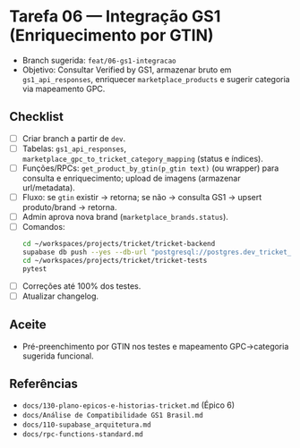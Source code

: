 # Tarefa 06 — Integração GS1 (Enriquecimento por GTIN)

- Branch sugerida: `feat/06-gs1-integracao`
- Objetivo: Consultar Verified by GS1, armazenar bruto em `gs1_api_responses`, enriquecer `marketplace_products` e sugerir categoria via mapeamento GPC.

## Checklist
- [ ] Criar branch a partir de `dev`.
- [ ] Tabelas: `gs1_api_responses`, `marketplace_gpc_to_tricket_category_mapping` (status e índices).
- [ ] Funções/RPCs: `get_product_by_gtin(p_gtin text)` (ou wrapper) para consulta e enriquecimento; upload de imagens (armazenar url/metadata).
- [ ] Fluxo: se `gtin` existir → retorna; se não → consulta GS1 → upsert produto/brand → retorna.
- [ ] Admin aprova nova brand (`marketplace_brands.status`).
- [ ] Comandos:
  ```bash
  cd ~/workspaces/projects/tricket/tricket-backend
  supabase db push --yes --db-url "postgresql://postgres.dev_tricket_tenant:yMepPcxVCBDa3NB1yx0Q8Fxh5DpweaYvXVP7W5AH@localhost:5408/postgres"
  cd ~/workspaces/projects/tricket/tricket-tests
  pytest
  ```
- [ ] Correções até 100% dos testes.
- [ ] Atualizar changelog.

## Aceite
- Pré-preenchimento por GTIN nos testes e mapeamento GPC→categoria sugerida funcional.

## Referências
- `docs/130-plano-epicos-e-historias-tricket.md` (Épico 6)
- `docs/Análise de Compatibilidade GS1 Brasil.md`
- `docs/110-supabase_arquitetura.md`
- `docs/rpc-functions-standard.md`
